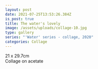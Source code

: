 ```yaml
---
layout: post
date: 2021-07-25T13:53:26.384Z
is_post: true
title: The water's lovely
image: /assets/uploads/collage-10.jpg
type: gallery
series: "'Water' series - collage, 2020"
categories: Collage
---
```

21 x 29.7cm\
Collage on acetate